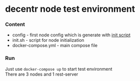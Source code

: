 # decentr node test environment
### Content
- config - first node config which is generate with [init script](github.com/Decentr-net/decentr/init.sh)
- init.sh - script for node initialization
- docker-compose.yml - main compose file
### Run
Just use `docker-compose up` to start test environment  
There are 3 nodes and 1 rest-server
